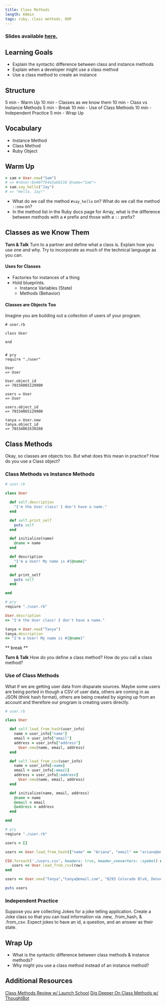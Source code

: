 ```yaml
---
title: Class Methods
length: 60min
tags: ruby, class methods, OOP
---
```


### Slides available [here.](../slides/class_methods)

## Learning Goals

*  Explain the syntactic difference between class and instance methods
*  Explain when a developer might use a class method
*  Use a class method to create an instance

## Structure
5 min - Warm Up
10 min - Classes as we know them
10 min - Class vs Instance Methods
5 min - Break
10 min - Use of Class Methods
10 min - Independent Practice
5 min - Wrap Up

## Vocabulary
* Instance Method
* Class Method
* Ruby Object

## Warm Up
```ruby
> sam = User.new("Sam")
# => #<User:0x007f94e3ab6218 @name="Sam">
> sam.say_hello("Jay")
# => "Hello, Jay!"
```

* What do we call the method `#say_hello` on? What do we call the method `::new` on?
* In the method list in the Ruby docs page for Array, what is the difference between methods with a `#` prefix and those with a `::` prefix?

## Classes as we Know Them

**Turn & Talk**
Turn to a partner and define what a class is. Explain how you use one and why. Try to incorporate as much of the technical language as you can.

#### Uses for Classes
* Factories for instances of a thing
* Hold blueprints.
    * Instance Variables (State)
    * Methods (Behavior)

#### Classes are Objects Too
Imagine you are building out a collection of users of your program.

```
# user.rb

class User

end


# pry
require "./user"

User
=> User

User.object_id
=> 70334065129900

users = User
=> User

users.object_id
=> 70334065129900

tanya = User.new
tanya.object_id
=> 70334063539260
```

## Class Methods
Okay, so classes are objects too. But what does this mean in practice? How do you use a Class object?

### Class Methods vs Instance Methods
```ruby
# user.rb

class User

  def self.description
    "I'm the User class! I don't have a name."
  end

  def self.print_self
    puts self
  end

  def initialize(name)
    @name = name
  end

  def description
    "I'm a User! My name is #{@name}"
  end

  def print_self
    puts self
  end

end

# pry
reqiure "./user.rb"

User.description
=> "I'm the User class! I don't have a name."

tanya = User.new("Tanya")
tanya.description
=> "I'm a User! My name is #{@name}"
```

** break **

**Turn & Talk**
How do you define a class method? How do you call a class method?

### Use of Class Methods
What if we are getting user data from disparate sources. Maybe some users are being ported in though a CSV of user data, others are coming in as JSON (think hash format), others are being created by signing up from an account and therefore our program is creating users directly.


```ruby
# user.rb

class User

  def self.load_from_hash(user_info)
  	name = user_info["name"]
  	email = user_info["email"]
  	address = user_info["address"]
	  User.new(name, email, address)
  end

  def self.load_from_csv(user_info)
  	name = user_info[:name]
  	email = user_info[:email]
  	address = user_info[:address]
	  User.new(name, email, address)
  end

  def initialize(name, email, address)
    @name = name
    @email = email
    @address = address
  end

end

# pry
reqiure "./user.rb"

users = []

users << User.load_from_hash({"name" => "Ariana", "email" => "ariana@email.com", "address" => "1874 Market St, Denver CO 80203"})

CSV.foreach('./users.csv', headers: true, header_converters: :symbol) do |row|
   users << User.load_from_csv(row)
end

users << User.new("Tanya","tanya@email.com", "8293 Colorado Blvd, Denver, CO 89374")

puts users

```

### Independent Practice
Suppose you are collecting Jokes for a joke telling application. Create a Joke class so that you can load information via .new, .from_hash, & .from_csv. Expect jokes to have an id, a question, and an answer as their state.


## Wrap Up
* What is the syntactic difference between class methods & instance methods?
* Why might you use a class method instead of an instance method?


## Additional Resources

[Class Methods Review w/ Launch School](https://launchschool.com/books/oo_ruby/read/classes_and_objects_part2)
[Dig Deeper On Class Methods w/ ThoughtBot](https://robots.thoughtbot.com/meditations-on-a-class-method)
